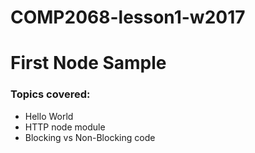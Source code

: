 # COMP2068-lesson1-w2017
<h1>First Node Sample</h1>
<h3>Topics covered:</h3>
<ul>
<li>Hello World</li>
<li>HTTP node module</li>
<li>Blocking vs Non-Blocking code</li>
</ul>
